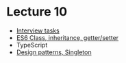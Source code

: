 <h1>
    Lecture 10
</h1>

<ul>
    <li>
        <a href="./01.md">Interview tasks</a>
    </li>
    <li>
        <a href="./06.md">ES6 Class, inheritance, getter/setter</a>
    </li>
    <li>
        TypeScript
    </li>
    <li>
        <a href="./05.md">Design patterns, Singleton</a>
    </li>
</ul>
